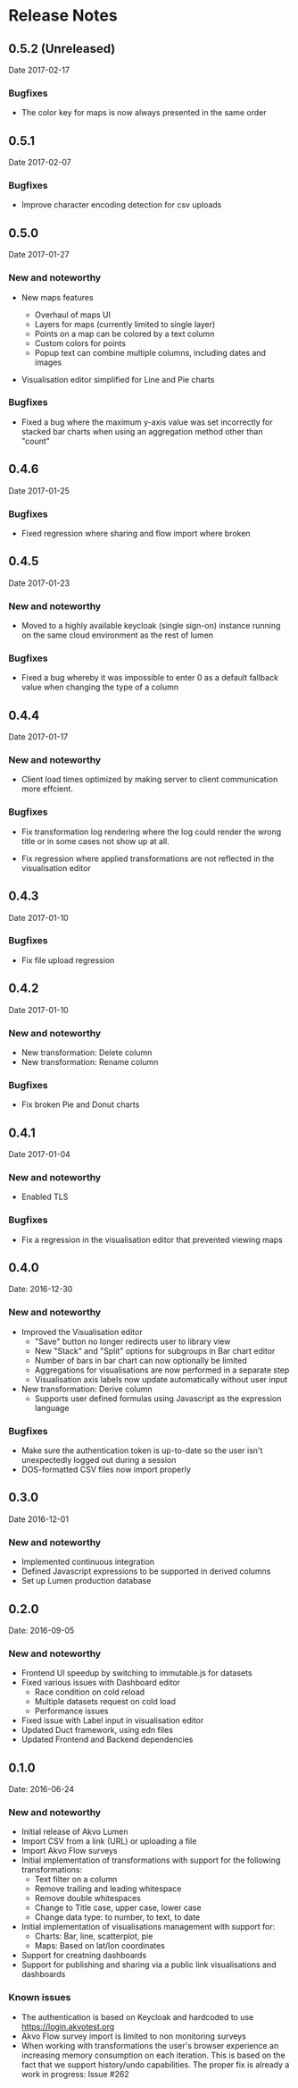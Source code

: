 # Release Notes

## 0.5.2 (Unreleased)

Date 2017-02-17

### Bugfixes

* The color key for maps is now always presented in the same order

## 0.5.1

Date 2017-02-07

### Bugfixes

* Improve character encoding detection for csv uploads

## 0.5.0

Date 2017-01-27

### New and noteworthy

* New maps features
  * Overhaul of maps UI
  * Layers for maps (currently limited to single layer)
  * Points on a map can be colored by a text column
  * Custom colors for points
  * Popup text can combine multiple columns, including dates and images

* Visualisation editor simplified for Line and Pie charts

### Bugfixes

* Fixed a bug where the maximum y-axis value was set incorrectly for stacked bar charts when
  using an aggregation method other than "count"

## 0.4.6

Date 2017-01-25

### Bugfixes

* Fixed regression where sharing and flow import where broken

## 0.4.5

Date 2017-01-23

### New and noteworthy

* Moved to a highly available keycloak (single sign-on) instance running on
  the same cloud environment as the rest of lumen

### Bugfixes

* Fixed a bug whereby it was impossible to enter 0 as a default fallback value
  when changing the type of a column


## 0.4.4

Date 2017-01-17

### New and noteworthy

* Client load times optimized by making server to client communication more
  effcient.

### Bugfixes

* Fix transformation log rendering where the log could render the
  wrong title or in some cases not show up at all.

* Fix regression where applied transformations are not reflected in
  the visualisation editor

## 0.4.3

Date 2017-01-10

### Bugfixes

* Fix file upload regression

## 0.4.2

Date 2017-01-10

### New and noteworthy

* New transformation: Delete column
* New transformation: Rename column

### Bugfixes

* Fix broken Pie and Donut charts

## 0.4.1

Date 2017-01-04

### New and noteworthy

* Enabled TLS

### Bugfixes

* Fix a regression in the visualisation editor that prevented viewing maps

## 0.4.0

Date: 2016-12-30

### New and noteworthy

* Improved the Visualisation editor
  * "Save" button no longer redirects user to library view
  * New "Stack" and "Split" options for subgroups in Bar chart editor
  * Number of bars in bar chart can now optionally be limited
  * Aggregations for visualisations are now performed in a separate step
  * Visualisation axis labels now update automatically without user input
* New transformation: Derive column
  * Supports user defined formulas using Javascript as the
    expression language

### Bugfixes

* Make sure the authentication token is up-to-date so the user isn't
  unexpectedly logged out during a session
* DOS-formatted CSV files now import properly


## 0.3.0

Date 2016-12-01

### New and noteworthy

* Implemented continuous integration
* Defined Javascript expressions to be supported in derived columns
* Set up Lumen production database

## 0.2.0

Date: 2016-09-05

### New and noteworthy

* Frontend UI speedup by switching to immutable.js for datasets
* Fixed various issues with Dashboard editor
  * Race condition on cold reload
  * Multiple datasets request on cold load
  * Performance issues
* Fixed issue with Label input in visualisation editor
* Updated Duct framework, using edn files
* Updated Frontend and Backend dependencies


## 0.1.0

Date: 2016-06-24

### New and noteworthy

* Initial release of Akvo Lumen
* Import CSV from a link (URL) or uploading a file
* Import Akvo Flow surveys
* Initial implementation of transformations with support
  for the following transformations:
  * Text filter on a column
  * Remove trailing and leading whitespace
  * Remove double whitespaces
  * Change to Title case, upper case, lower case
  * Change data type: to number, to text, to date
* Initial implementation of visualisations management with
  support for:
  * Charts: Bar, line, scatterplot, pie
  * Maps: Based on lat/lon coordinates
* Support for creatning dashboards
* Support for publishing and sharing via a public link
  visualisations and dashboards

### Known issues

* The authentication is based on Keycloak and hardcoded
  to use https://login.akvotest.org
* Akvo Flow survey import is limited to non monitoring surveys
* When working with transformations the user's browser experience
  an increasing memory consumption on each iteration. This is based
  on the fact that we support history/undo capabilities.
  The proper fix is already a work in progress: Issue #262
